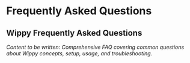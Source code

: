 # Frequently Asked Questions

<!-- Metadata -->
<!-- 
Topic: FAQ
Type: Q&A Reference
Audience: All Users
Estimated Reading Time: 30 minutes
Prerequisites: Basic Wippy knowledge
-->

<!-- Content Plan -->
<!--
Comprehensive FAQ covering:
- Common questions about Wippy concepts
- Installation and setup issues
- Performance and scaling questions
- Comparison with other frameworks
- Best practices and recommendations
- Troubleshooting common problems

Should address most common user questions and concerns.
-->

## Wippy Frequently Asked Questions

*Content to be written: Comprehensive FAQ covering common questions about Wippy concepts, setup, usage, and troubleshooting.*
